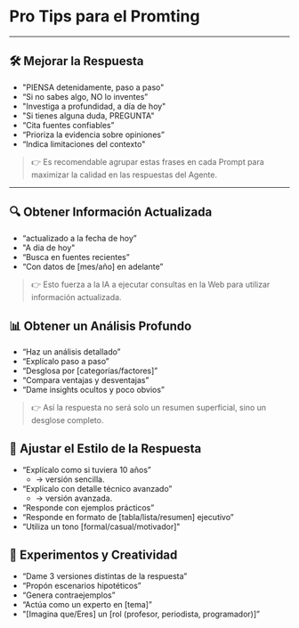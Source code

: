 # Pro Tips para el Promting

---

## 🛠️ Mejorar la Respuesta

* "PIENSA detenidamente, paso a paso"
* “Si no sabes algo, NO lo inventes”
* "Investiga a profundidad, a día de hoy"
* "Si tienes alguna duda, PREGUNTA"
* “Cita fuentes confiables”
* “Prioriza la evidencia sobre opiniones”
* “Indica limitaciones del contexto"

> 👉 Es recomendable agrupar estas frases en cada Prompt para maximizar la calidad en las respuestas del Agente.

---

## 🔍 Obtener Información Actualizada

* “actualizado a la fecha de hoy”
* "A dia de hoy"
* “Busca en fuentes recientes”
* “Con datos de [mes/año] en adelante”

> 👉 Esto fuerza a la IA a ejecutar consultas en la Web para utilizar información actualizada.

## 📊 Obtener un Análisis Profundo

* “Haz un análisis detallado”
* “Explícalo paso a paso”
* “Desglosa por [categorías/factores]”
* “Compara ventajas y desventajas”
* “Dame insights ocultos y poco obvios”

> 👉 Así la respuesta no será solo un resumen superficial, sino un desglose completo.

## 🎯 Ajustar el Estilo de la Respuesta

* “Explícalo como si tuviera 10 años”
  * → versión sencilla.
* “Explícalo con detalle técnico avanzado”
  * → versión avanzada.
* “Responde con ejemplos prácticos”
* “Responde en formato de [tabla/lista/resumen] ejecutivo”
* “Utiliza un tono [formal/casual/motivador]"

## 🧪 Experimentos y Creatividad

* “Dame 3 versiones distintas de la respuesta”
* “Propón escenarios hipotéticos”
* “Genera contraejemplos”
* “Actúa como un experto en [tema]”
* "[Imagina que/Eres] un [rol (profesor, periodista, programador)]”
